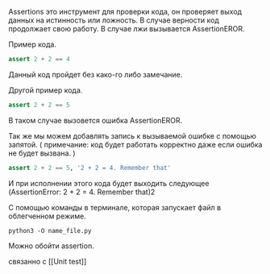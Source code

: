 Assertions это инструмент для проверки кода, он проверяет выход данных на истинность или ложность. В случае верности код продолжает свою работу.  В случае лжи вызывается AssertionEROR. 

Пример кода. 
```python
assert 2 + 2 == 4
```
Данный код пройдет без како-го либо замечание. 


Другой пример кода. 
```python 
assert 2 + 2 == 5
```
В таком случае вызовется ошибка AssertionEROR. 


Так же мы можем добавлять запись к вызываемой ошибке c помощью запятой.                    ( примечание: код будет работать корректно даже если ошибка не будет вызвана. )
```python
assert 2 + 2 == 5, '2 + 2 = 4. Remember that'
```
И при исполнении этого кода будет выходить следующее (AssertionError: 2 + 2 = 4. Remember that)2

С помощью команды в терминале, которая запускает файл в облегченном режиме. 
```
python3 -O name_file.py
```
Можно обойти assertion. 

связанно с [[Unit test]]
